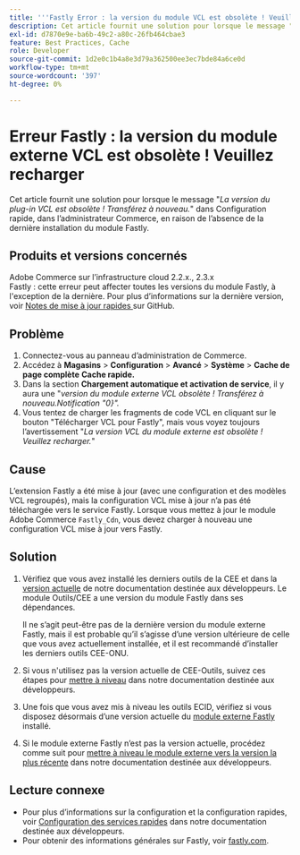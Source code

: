 ```yaml
---
title: '''Fastly Error : la version du module VCL est obsolète ! Veuillez recharger"'
description: Cet article fournit une solution pour lorsque le message "*Plugin VCL version est obsolète ! Transférez à nouveau.*" dans Configuration rapide, dans l’administrateur Commerce, en raison de l’absence de la dernière installation du module Fastly.
exl-id: d7870e9e-ba6b-49c2-a80c-26fb464cbae3
feature: Best Practices, Cache
role: Developer
source-git-commit: 1d2e0c1b4a8e3d79a362500ee3ec7bde84a6ce0d
workflow-type: tm+mt
source-wordcount: '397'
ht-degree: 0%

---
```


# Erreur Fastly : la version du module externe VCL est obsolète ! Veuillez recharger

Cet article fournit une solution pour lorsque le message &quot;*La version du plug-in VCL est obsolète ! Transférez à nouveau.*&quot; dans Configuration rapide, dans l’administrateur Commerce, en raison de l’absence de la dernière installation du module Fastly.

## Produits et versions concernés

Adobe Commerce sur l’infrastructure cloud 2.2.x., 2.3.x<br>
Fastly : cette erreur peut affecter toutes les versions du module Fastly, à l&#39;exception de la dernière. Pour plus d’informations sur la dernière version, voir [ Notes de mise à jour rapides ](https://github.com/fastly/fastly-magento2/releases) sur GitHub.

## Problème

1. Connectez-vous au panneau d’administration de Commerce.
1. Accédez à **Magasins** > **Configuration** > **Avancé** > **Système** > **Cache de page complète**   **Cache rapide.**
1. Dans la section **Chargement automatique et activation de service**, il y aura une &quot;*version du module externe VCL obsolète ! Transférez à nouveau.Notification &quot;0&rbrace;&quot;.*
1. Vous tentez de charger les fragments de code VCL en cliquant sur le bouton &quot;Télécharger VCL pour Fastly&quot;, mais vous voyez toujours l’avertissement &quot;*La version VCL du module externe est obsolète ! Veuillez recharger.*&quot;

## Cause

L’extension Fastly a été mise à jour (avec une configuration et des modèles VCL regroupés), mais la configuration VCL mise à jour n’a pas été téléchargée vers le service Fastly. Lorsque vous mettez à jour le module Adobe Commerce `Fastly_Cdn`, vous devez charger à nouveau une configuration VCL mise à jour vers Fastly.

## Solution

1. Vérifiez que vous avez installé les derniers outils de la CEE et dans la [version actuelle](https://experienceleague.adobe.com/docs/commerce-cloud-service/user-guide/release-notes/cloud-tools-suite.html) de notre documentation destinée aux développeurs. Le module Outils/CEE a une version du module Fastly dans ses dépendances.

   Il ne s’agit peut-être pas de la dernière version du module externe Fastly, mais il est probable qu’il s’agisse d’une version ultérieure de celle que vous avez actuellement installée, et il est recommandé d’installer les derniers outils CEE-ONU.

1. Si vous n&#39;utilisez pas la version actuelle de CEE-Outils, suivez ces étapes pour [mettre à niveau](https://experienceleague.adobe.com/docs/commerce-cloud-service/user-guide/dev-tools/ece-tools/update-package.html) dans notre documentation destinée aux développeurs.
1. Une fois que vous avez mis à niveau les outils ECID, vérifiez si vous disposez désormais d’une version actuelle du [module externe Fastly](https://github.com/fastly/fastly-magento2/tree/master/etc/vcl_snippets) installé.
1. Si le module externe Fastly n’est pas la version actuelle, procédez comme suit pour [mettre à niveau le module externe vers la version la plus récente](https://experienceleague.adobe.com/docs/commerce-cloud-service/user-guide/cdn/setup-fastly/fastly-configuration.html#upgrade-the-fastly-module) dans notre documentation destinée aux développeurs.

## Lecture connexe

* Pour plus d’informations sur la configuration et la configuration rapides, voir [Configuration des services rapides](https://experienceleague.adobe.com/docs/commerce-cloud-service/user-guide/cdn/fastly.html) dans notre documentation destinée aux développeurs.
* Pour obtenir des informations générales sur Fastly, voir [fastly.com](https://www.fastly.com/).
